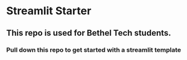 # Streamlit Starter

## This repo is used for Bethel Tech students.

### Pull down this repo to get started with a streamlit template
